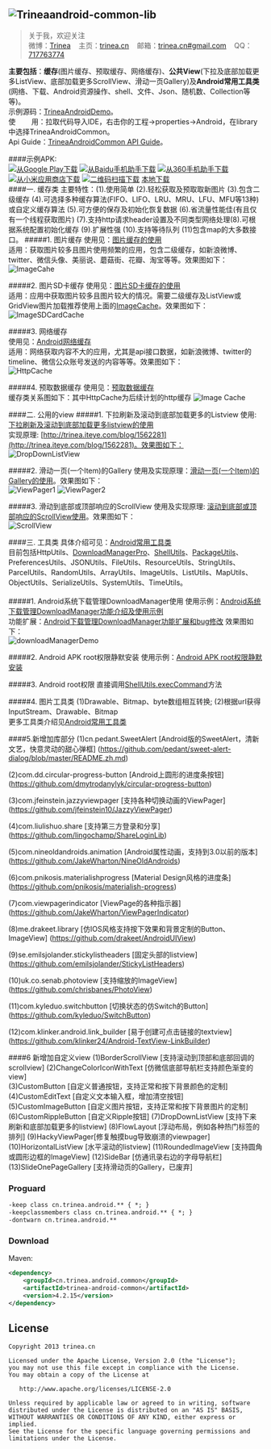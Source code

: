 ![Trinea](http://farm8.staticflickr.com/7426/9456847893_053161c7a4_o.png)android-common-lib
-------------
> 关于我，欢迎关注  
> 微博：<a title="Android 技术及移动互联网分享" href="http://weibo.com/trinea?s=6cm7D0" target="_blank">Trinea</a>&nbsp;&nbsp;&nbsp;&nbsp;主页：<a title="关注于 Android、Java、性能优化、开源项目" href="http://www.trinea.cn/" target="_blank">trinea.cn</a>&nbsp;&nbsp;&nbsp;&nbsp;邮箱：<a title="欢迎邮件与我交流" href="mailto:trinea.cn@gmail.com" target="_blank">trinea.cn#gmail.com</a>&nbsp;&nbsp;&nbsp;&nbsp;QQ：<a title="欢迎 Q 我" href="http://wpa.qq.com/msgrd?v=3&amp;uin=717763774&amp;site=qq&amp;menu=yes" target="_blank">717763774</a>  

**主要包括**：<strong>缓存</strong>(图片缓存、预取缓存、网络缓存)、<strong>公共View</strong>(下拉及底部加载更多ListView、底部加载更多ScrollView、滑动一页Gallery)及<strong>Android常用工具类</strong>(网络、下载、Android资源操作、shell、文件、Json、随机数、Collection等等)。    
示例源码：[TrineaAndroidDemo](https://github.com/Trinea/AndroidDemo)。  
使&nbsp;&nbsp;&nbsp;&nbsp;&nbsp;&nbsp;&nbsp;&nbsp;用：拉取代码导入IDE，右击你的工程->properties->Android，在library中选择TrineaAndroidCommon。  
Api Guide：[TrineaAndroidCommon API Guide](http://trinea.github.io/doc/trinea_android_common/index.html)。  

####示例APK:  
<a href="https://play.google.com/store/apps/details?id=cn.trinea.android.demo" target="_blank" title="从Google Play下载"><img src="http://www.android.com/images/brand/get_it_on_play_logo_small.png" title="从Google Play下载"/></a>
    <a href="http://as.baidu.com/a/item?docid=5499464" target="_blank" title="从Baidu手机助手下载"><img src="http://farm3.staticflickr.com/2826/11928623406_b9e8d39bd7_o.png" title="从Baidu手机助手下载"/></a>
    <a href="http://zhushou.360.cn/detail/index/soft_id/994107" target="_blank" title="从360手机助手下载"><img src="http://farm4.staticflickr.com/3775/11983355756_f8548f4c17_o.png" title="从360手机助手下载"/></a>
    <a href="http://app.xiaomi.com/detail/54761" target="_blank" title="从小米应用商店下载"><img src="http://farm8.staticflickr.com/7380/11982503045_b0538df5f5_o.png" title="从小米应用商店下载"/></a>
    <a href="http://trinea.github.com/apk/trinea-android-demo.apk" target="_blank" title="二维码扫描下载"><img src="https://farm3.staticflickr.com/2930/14017948972_bafb6df1b5_o.png" title="二维码扫描下载"/></a>
    <a href="http://trinea.github.com/apk/trinea-android-demo.apk" target="_blank" title="点击下载到本地">本地下载</a>  
####一. 缓存类
主要特性：(1).使用简单 (2).轻松获取及预取取新图片 (3).包含二级缓存 (4).可选择多种缓存算法(FIFO、LIFO、LRU、MRU、LFU、MFU等13种)或自定义缓存算法 (5).可方便的保存及初始化恢复数据 (6).省流量性能佳(有且仅有一个线程获取图片) (7).支持http请求header设置及不同类型网络处理(8).可根据系统配置初始化缓存 (9).扩展性强 (10).支持等待队列 (11)包含map的大多数接口。
#####1. 图片缓存
使用见：[图片缓存的使用](http://www.trinea.cn/android/android-imagecache/)  
适用：获取图片较多且图片使用频繁的应用，包含二级缓存，如新浪微博、twitter、微信头像、美丽说、蘑菇街、花瓣、淘宝等等。效果图如下：  
![ImageCahe](http://farm4.staticflickr.com/3710/9312163125_81f1c1997b_o.jpg)
  

#####2. 图片SD卡缓存
使用见：[图片SD卡缓存的使用](http://www.trinea.cn/android/android-imagesdcardcache/)  
适用：应用中获取图片较多且图片较大的情况。需要二级缓存及ListView或GridView图片加载推荐使用上面的[ImageCache](http://www.trinea.cn/android/android-imagecache/)。效果图如下：  
![ImageSDCardCache](http://farm3.staticflickr.com/2834/9314949798_ea69bdb5e8_o.jpg)
  
  
#####3.  网络缓存  
使用见：[Android网络缓存](http://www.trinea.cn/android/android-http-cache)  
适用：网络获取内容不大的应用，尤其是api接口数据，如新浪微博、twitter的timeline、微信公众账号发送的内容等等。效果图如下：  
![HttpCache](http://farm3.staticflickr.com/2843/12566457534_2cfa4297a1_o.jpg)  


#####4. 预取数据缓存
使用见：[预取数据缓存](http://www.trinea.cn/android/preloaddatacache/)  
缓存类关系图如下：其中HttpCache为后续计划的http缓存 
![Image Cache](https://farm8.staticflickr.com/7336/13991252450_f1e154012d_o.png)  

####二. 公用的view
#####1. 下拉刷新及滚动到底部加载更多的Listview
使用: [下拉刷新及滚动到底部加载更多listview的使用](http://www.trinea.cn/android/dropdown-to-refresh-and-bottom-load-more-listview/)  
实现原理: [http://trinea.iteye.com/blog/1562281](http://trinea.iteye.com/blog/1562281)。效果图如下：  
![DropDownListView](http://farm8.staticflickr.com/7376/9312162951_74b597ebaa_o.jpg)
  

#####2. 滑动一页(一个Item)的Gallery
使用及实现原理：[滑动一页(一个Item)的Gallery的使用](http://www.trinea.cn/android/gallery-scroll-one-page/)。效果图如下：  
![ViewPager1](http://farm8.staticflickr.com/7330/9321381014_fb404e2430_o.jpg)
![ViewPager2](http://farm3.staticflickr.com/2827/9321380982_d8619d1601_o.jpg)
  

#####3. 滑动到底部或顶部响应的ScrollView
使用及实现原理: [滚动到底部或顶部响应的ScrollView使用](http://www.trinea.cn/android/on-bottom-load-more-scrollview/)。效果图如下：  
![ScrollView](http://farm4.staticflickr.com/3669/9459686814_1a523ceeb6_o.jpg)


####三. 工具类
具体介绍可见：[Android常用工具类](http://www.trinea.cn/android/android-common-utils/)  
目前包括HttpUtils、[DownloadManagerPro](http://www.trinea.cn/android/android-downloadmanager/)、[ShellUtils](http://www.trinea.cn/android/android-java-execute-shell-commands/)、[PackageUtils](http://www.trinea.cn/android/android-silent-install/)、PreferencesUtils、JSONUtils、FileUtils、ResourceUtils、StringUtils、ParcelUtils、RandomUtils、ArrayUtils、ImageUtils、ListUtils、MapUtils、ObjectUtils、SerializeUtils、SystemUtils、TimeUtils。  
<br/>
#####1. Android系统下载管理DownloadManager使用
使用示例：[Android系统下载管理DownloadManager功能介绍及使用示例](http://www.trinea.cn/android/android-downloadmanager/)  
功能扩展：[Android下载管理DownloadManager功能扩展和bug修改](http://www.trinea.cn/android/android-downloadmanager-pro/)
效果图如下：  
![downloadManagerDemo](http://www.trinea.cn/wp-content/uploads/2013/05/downloadDemo2.gif)  
  
#####2. Android APK root权限静默安装
使用示例：[Android APK root权限静默安装](http://www.trinea.cn/android/android-silent-install/)
  
#####3. Android root权限
直接调用[ShellUtils.execCommand](https://github.com/Trinea/AndroidCommon/blob/master/src/cn/trinea/android/common/util/ShellUtils.java#LC43)方法
  
#####4. 图片工具类
(1)Drawable、Bitmap、byte数组相互转换; (2)根据url获得InputStream、Drawable、Bitmap  
更多工具类介绍见[Android常用工具类](http://www.trinea.cn/android/android-common-utils/)

####5.新增加库部分
(1)cn.pedant.SweetAlert [Android版的SweetAlert，清新文艺，快意灵动的甜心弹框]    (https://github.com/pedant/sweet-alert-dialog/blob/master/README.zh.md)

(2)com.dd.circular-progress-button [Android上圆形的进度条按钮]
(https://github.com/dmytrodanylyk/circular-progress-button)

(3)com.jfeinstein.jazzyviewpager [支持各种切换动画的ViewPager]
(https://github.com/jfeinstein10/JazzyViewPager)

(4)com.liulishuo.share [支持第三方登录和分享]
(https://github.com/lingochamp/ShareLoginLib)

(5)com.nineoldandroids.animation [Android属性动画，支持到3.0以前的版本]
(https://github.com/JakeWharton/NineOldAndroids)

(6)com.pnikosis.materialishprogress [Material Design风格的进度条]
(https://github.com/pnikosis/materialish-progress)

(7)com.viewpagerindicator [ViewPage的各种指示器]
(https://github.com/JakeWharton/ViewPagerIndicator)

(8)me.drakeet.library [仿IOS风格支持按下效果和背景定制的Button、ImageView]
(https://github.com/drakeet/AndroidUIView)

(9)se.emilsjolander.stickylistheaders [固定头部的listview]
(https://github.com/emilsjolander/StickyListHeaders)

(10)uk.co.senab.photoview [支持缩放的ImageView]
(https://github.com/chrisbanes/PhotoView)

(11)com.kyleduo.switchbutton [切换状态的仿Switch的Button]
(https://github.com/kyleduo/SwitchButton)

(12)com.klinker.android.link_builder [易于创建可点击链接的textview]
(https://github.com/klinker24/Android-TextView-LinkBuilder)

####6 新增加自定义view
(1)BorderScrollView [支持滚动到顶部和底部回调的scrollview]
(2)ChangeColorIconWithText [仿微信底部导航栏支持颜色渐变的view]  
(3)CustomButton [自定义普通按钮，支持正常和按下背景颜色的定制]
(4)CustomEditText [自定义文本输入框，增加清空按钮]
(5)CustomImageButton [自定义图片按钮，支持正常和按下背景图片的定制]
(6)CustomRippleButton [自定义Ripple按钮]
(7)DropDownListView [支持下来刷新和底部加载更多的listview]
(8)FlowLayout [浮动布局，例如各种热门标签的排列]
(9)HackyViewPager[修复触摸bug导致崩溃的viewpager]
(10)HorizontalListView [水平滚动的listview]
(11)RoundedImageView [支持圆角或圆形边框的ImageView]
(12)SideBar [仿通讯录右边的字母导航栏]
(13)SlideOnePageGallery [支持滑动页的Gallery，已废弃] 
   
### Proguard
``` xml
-keep class cn.trinea.android.** { *; }
-keepclassmembers class cn.trinea.android.** { *; }
-dontwarn cn.trinea.android.**
```

### Download
Maven:
``` xml
<dependency>
    <groupId>cn.trinea.android.common</groupId>
    <artifactId>trinea-android-common</artifactId>
    <version>4.2.15</version>
</dependency>
```

## License

    Copyright 2013 trinea.cn

    Licensed under the Apache License, Version 2.0 (the "License");
    you may not use this file except in compliance with the License.
    You may obtain a copy of the License at

       http://www.apache.org/licenses/LICENSE-2.0

    Unless required by applicable law or agreed to in writing, software
    distributed under the License is distributed on an "AS IS" BASIS,
    WITHOUT WARRANTIES OR CONDITIONS OF ANY KIND, either express or implied.
    See the License for the specific language governing permissions and
    limitations under the License.

